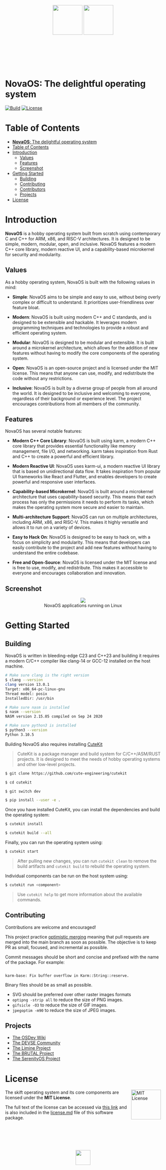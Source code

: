 <br/>
<br/>
<br/>
<br/>
<br/>

<p align="center">
  <img src="doc/logo-light.svg#gh-light-mode-only" height="96" />
  <img src="doc/logo-dark.svg#gh-dark-mode-only" height="96" />
</p>

<br/>
<br/>
<br/>
<br/>
<br/>

# **NovaOS**: The delightful operating system

[![Build](https://github.com/cosmicoppai/nova/actions/workflows/build.yml/badge.svg?branch=main)](https://github.com/cosmicoppai/nova/actions/workflows/build.yml)
[![License](https://img.shields.io/github/license/skift-org/skift)](https://opensource.org/licenses/MIT)

# Table of Contents

- [**NovaOS**: The delightful operating system](#NovaOS-the-delightful-operating-system)
- [Table of Contents](#table-of-contents)
- [Introduction](#introduction)
  - [Values](#values)
  - [Features](#features)
  - [Screenshot](#screenshot)
- [Getting Started](#getting-started)
  - [Building](#building)
  - [Contributing](#contributing)
  - [Contributors](#contributors)
  - [Projects](#projects)
- [License](#license)

# Introduction

**NovaOS** is a hobby operating system built from scratch using contemporary C and C++ for ARM, x86, and RISC-V architectures. It is designed to be simple, modern, modular, open, and inclusive. NovaOS features a modern C++ core library, modern reactive UI, and a capability-based microkernel for security and modularity.

## Values

As a hobby operating system, NovaOS is built with the following values in mind:

- **Simple**: NovaOS aims to be simple and easy to use, without being overly complex or difficult to understand. It prioritizes user-friendliness over feature bloat.

- **Modern**: NovaOS is built using modern C++ and C standards, and is designed to be extensible and hackable. It leverages modern programming techniques and technologies to provide a robust and efficient operating system.

- **Modular**: NovaOS is designed to be modular and extensible. It is built around a microkernel architecture, which allows for the addition of new features without having to modify the core components of the operating system.

- **Open**: NovaOS is an open-source project and is licensed under the MIT license. This means that anyone can use, modify, and redistribute the code without any restrictions.

- **Inclusive**: NovaOS is built by a diverse group of people from all around the world. It is designed to be inclusive and welcoming to everyone, regardless of their background or experience level. The project encourages contributions from all members of the community.

## Features

NovaOS has several notable features:

- **Modern C++ Core Library**: NovaOS is built using karm, a modern C++ core library that provides essential functionality like memory management, file I/O, and networking. karm takes inspiration from Rust and C++ to create a powerful and efficient library.

- **Modern Reactive UI**: NovaOS uses karm-ui, a modern reactive UI library that is based on unidirectional data flow. It takes inspiration from popular UI frameworks like React and Flutter, and enables developers to create powerful and responsive user interfaces.

- **Capability-based Microkernel**: NovaOS is built around a microkernel architecture that uses capability-based security. This means that each process has only the permissions it needs to perform its tasks, which makes the operating system more secure and easier to maintain.

- **Multi-architecture Support**: NovaOS can run on multiple architectures, including ARM, x86, and RISC-V. This makes it highly versatile and allows it to run on a variety of devices.

- **Easy to Hack On**: NovaOS is designed to be easy to hack on, with a focus on simplicity and modularity. This means that developers can easily contribute to the project and add new features without having to understand the entire codebase.

- **Free and Open-Source**: NovaOS is licensed under the MIT license and is free to use, modify, and redistribute. This makes it accessible to everyone and encourages collaboration and innovation.

## Screenshot

<p align="center">
<img src="doc/screenshots/desktop.png" />
<br>
NovaOS applications running on Linux
</p>

# Getting Started

## Building

NovaOS is written in bleeding-edge C23 and C++23 and building it requires a modern C/C++ compiler like clang-14 or GCC-12 installed on the host machine.

```sh
# Make sure clang is the right version
$ clang --version
clang version 13.0.1
Target: x86_64-pc-linux-gnu
Thread model: posix
InstalledDir: /usr/bin

# Make sure nasm is installed
$ nasm --version
NASM version 2.15.05 compiled on Sep 24 2020

# Make sure python3 is installed
$ python3 --version
Python 3.10.5
```

Building NovaOS also requires installing [CuteKit](https://github.com/cute-engineering/cutekit)

> CuteKit is a package manager and build system for C/C++/ASM/RUST projects. It is designed to meet the needs of hobby operating systems and other low-level projects.

```sh
$ git clone https://github.com/cute-engineering/cutekit

$ cd cutekit

$ git switch dev

$ pip install --user -e .
```

Once you have installed CuteKit, you can install the dependencies and build the operating system:

```sh
$ cutekit install

$ cutekit build --all
```

Finally, you can run the operating system using:

```sh
$ cutekit start
```

> After pulling new changes, you can run `cutekit clean` to remove the build artifacts and `cutekit build` to rebuild the operating system.

Individual components can be run on the host system using:

```sh
$ cutekit run <component>
```

> Use `cutekit help` to get more information about the available commands.

## Contributing

Contributions are welcome and encouraged!

This project practice [optimistic merging](http://hintjens.com/blog:106) meaning that pull requests are merged into the main branch as soon as possible. The objective is to keep PR as small, focused, and incremental as possible.

Commit messages should be short and concise and prefixed with the name of the package. For example:

```

karm-base: Fix buffer overflow in Karm::String::reserve.

```

Binary files should be as small as possible.

- SVG should be preferred over other raster images formats
- `optipng -strip all` to reduce the size of PNG images.
- `gifsicle -O3` to reduce the size of GIF images.
- `jpegoptim -m90` to reduce the size of JPEG images.

## Projects

- [The OSDev Wiki](https://wiki.osdev.org/Main_Page)
- [The DEVSE Community](https://devse.wiki)
- [The Limine Project](https://limine-bootloader.org/)
- [The BRUTAL Project](https://brutal.smnx.sh)
- [The SerenityOS Project](https://serenityos.org/)

# License

<a href="https://opensource.org/licenses/MIT">
  <img align="right" height="96" alt="MIT License" src="doc/mit.svg" />
</a>

The skift operating system and its core components are licensed under the **MIT License**.

The full text of the license can be accessed via [this link](https://opensource.org/licenses/MIT) and is also included in the [license.md](license.md) file of this software package.

<br>
<br>
<br>
<br>
<p align="center">
  <img width="48" src="https://brutal.smnx.sh/scafold/glider.svg" />
</p>
<br>
<br>
<br>
<br>
